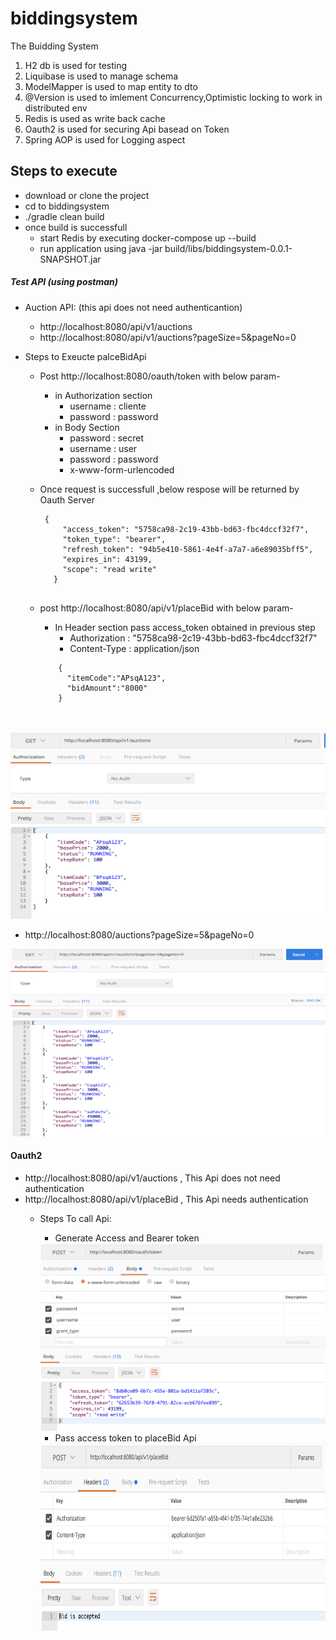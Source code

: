 # biddingsystem
The Buidding System

1. H2 db is used for testing
2. Liquibase is used to manage schema 
3. ModelMapper is used to map entity to dto
4. @Version is used to imlement Concurrency,Optimistic locking to work in distributed env
5. Redis is used  as write back cache
6. Oauth2 is used for securing Api basead on Token
7. Spring AOP is used for Logging aspect

## Steps to execute 
 * download or clone the project
 * cd to biddingsystem
 *  ./gradle  clean build
 * once build is successfull 
      * start Redis by executing docker-compose up --build
      * run application using  java -jar build/libs/biddingsystem-0.0.1-SNAPSHOT.jar 

 ##### Test API (using postman)
 * Auction API: (this api does not need authenticantion)
    * http://localhost:8080/api/v1/auctions
    * http://localhost:8080/api/v1/auctions?pageSize=5&pageNo=0
    
 * Steps to Exeucte palceBidApi   
    * Post http://localhost:8080/oauth/token with below param-
      * in Authorization section 
         * username : cliente
         * password : password
      * in Body Section
         * password :  secret
         * username : user
         * password : password
         * x-www-form-urlencoded
         
     * Once request is successfull ,below respose will be returned by Oauth Server
          ```
           {
               "access_token": "5758ca98-2c19-43bb-bd63-fbc4dccf32f7",
               "token_type": "bearer",
               "refresh_token": "94b5e410-5861-4e4f-a7a7-a6e89035bff5",
               "expires_in": 43199,
               "scope": "read write"
             }
            
     * post http://localhost:8080/api/v1/placeBid with below param- 
        * In Header section pass access_token obtained in previous step
            * Authorization : "5758ca98-2c19-43bb-bd63-fbc4dccf32f7"
            * Content-Type : application/json
         ```
             {
               "itemCode":"APsqA123",
               "bidAmount":"8000"
             }
                         
                           
<img src="https://github.com/akhileshnitt/biddingsystem/blob/master/screen/Screen%20Shot%202020-08-13%20at%2012.04.37%20PM.png" alt="drawing" width="1000" height="300"/>

 * http://localhost:8080/auctions?pageSize=5&pageNo=0
<img src="https://github.com/akhileshnitt/biddingsystem/blob/master/screen/Screen%20Shot%202020-08-13%20at%2012.05.27%20PM.png" alt="drawing" width="1000" height="300"/>


#### Oauth2
* http://localhost:8080/api/v1/auctions ,  This Api does not need authentication</br>
* http://localhost:8080/api/v1/placeBid , This Api needs authentication</br>
   * Steps To call Api:<br>
     * Generate Access and Bearer token
     <img src="https://github.com/akhileshnitt/biddingsystem/blob/master/screen/Screen%20Shot%202020-08-13%20at%2012.39.51%20PM.png" alt="drawing" width="1000" height="300"/>
    
     
     * Pass access token to placeBid Api
     <img src="https://github.com/akhileshnitt/biddingsystem/blob/master/screen/Screen%20Shot%202020-08-13%20at%2012.48.20%20PM.png" alt="drawing" width="1000" height="300"/>




